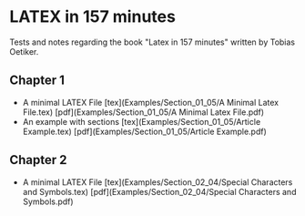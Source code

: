 # LATEX in 157 minutes
Tests and notes regarding the book "Latex in 157 minutes" written by Tobias Oetiker.  

## Chapter 1

 - A minimal LATEX File [tex](Examples/Section_01_05/A Minimal Latex File.tex) [pdf](Examples/Section_01_05/A Minimal Latex File.pdf)  
 - An example with sections [tex](Examples/Section_01_05/Article Example.tex) [pdf](Examples/Section_01_05/Article Example.pdf)  

## Chapter 2
- A minimal LATEX File [tex](Examples/Section_02_04/Special Characters and Symbols.tex) [pdf](Examples/Section_02_04/Special Characters and Symbols.pdf)  